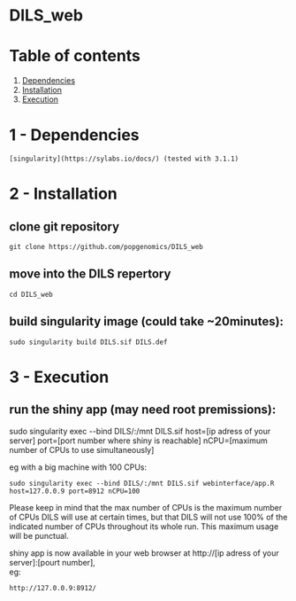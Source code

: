 # DILS_web
# Table of contents
1. [Dependencies](#1---dependencies)     
2. [Installation](#2---installation)  
3. [Execution](#3---execution)  

# 1 - Dependencies
	[singularity](https://sylabs.io/docs/) (tested with 3.1.1) 
	
# 2 - Installation
## clone git repository  
```
git clone https://github.com/popgenomics/DILS_web  
```

## move into the DILS repertory  
```
cd DILS_web  
```
	
## build singularity image (could take ~20minutes):  
```  
sudo singularity build DILS.sif DILS.def  
```

# 3 - Execution  	
## run the shiny app (may need root premissions):  
sudo singularity exec --bind DILS/:/mnt DILS.sif host=[ip adress of your server] port=[port number where shiny is reachable] nCPU=[maximum number of CPUs to use simultaneously]
  
eg with a big machine with 100 CPUs:  
```  
sudo singularity exec --bind DILS/:/mnt DILS.sif webinterface/app.R host=127.0.0.9 port=8912 nCPU=100
```  

Please keep in mind that the max number of CPUs is the maximum number of CPUs DILS will use at certain times, but that DILS will not use 100% of the indicated number of CPUs throughout its whole run. This maximum usage will be punctual.  
  
shiny app is now available in your web browser at http://[ip adress of your server]:[pourt number],  
eg:  
```
http://127.0.0.9:8912/
```

